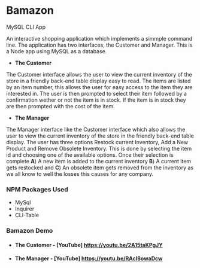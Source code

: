 # **Bamazon**
MySQL CLI App



An interactive shopping application which implements a simmple command line. The application has two
interfaces, the Customer and Manager. This is a Node app using MySQL as a database.

* **The Customer**

The Customer interface allows the user to view the current inventory of the store in a friendly back-end
table display easy to read. The items are listed by an item number, this allows the user for easy access
to the item they are interested in. The user is then prompted to select their item followed by a confirmation wether or not the item is in stock. If the item is in stock they are then prompted with the cost of the item.

* **The Manager**

The Manager interface like the Customer interface which also allows the user to view the current inventory of the 
store in the friendly back-end table display. The user has three options Restock current Inventory, Add a New Product and Remove Obsolete Inventory. This is done by selecting the item id and choosing one of the available
options. Once their selection is complete **A**) A new item is added to the current inventory **B**) A current item gets restocked and **C**) An obsolete item gets removed from the inventory as we all know to well the losses this causes for any company.

### NPM Packages Used

* MySql
* Inquirer
* CLI-Table


### Bamazon Demo

* #### The Customer - [YouTube] https://youtu.be/2A15taKPgJY



* #### The Manager - [YouTube] https://youtu.be/RAcI8owaDcw




